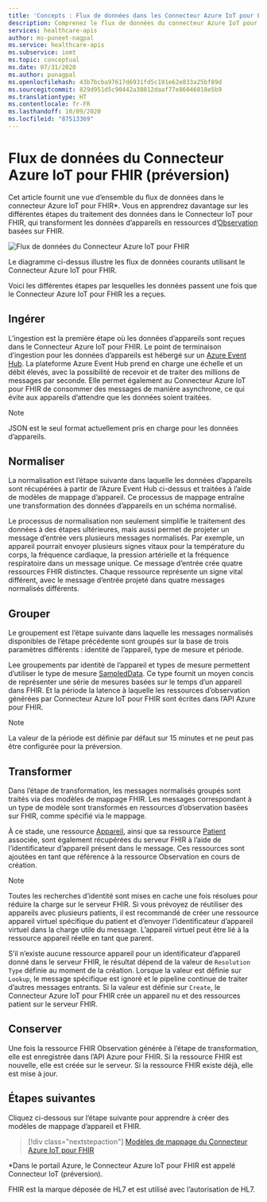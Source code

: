 ```yaml
---
title: 'Concepts : Flux de données dans les Connecteur Azure IoT pour FHIR (préversion) de l’API Azure pour FHIR'
description: Comprenez le flux de données du connecteur Azure IoT pour FHIR (préversion). Le connecteur Azure IoT pour FHIR (préversion) ingère, normalise, regroupe, transforme et conserve des données IoMT sur l’API Azure pour FHIR.
services: healthcare-apis
author: ms-puneet-nagpal
ms.service: healthcare-apis
ms.subservice: iomt
ms.topic: conceptual
ms.date: 07/31/2020
ms.author: punagpal
ms.openlocfilehash: 43b7bcba97617d6931fd5c191e62e833a25bf89d
ms.sourcegitcommit: 829d951d5c90442a38012daaf77e86046018e5b9
ms.translationtype: HT
ms.contentlocale: fr-FR
ms.lasthandoff: 10/09/2020
ms.locfileid: "87513369"
---
```

# <a name="azure-iot-connector-for-fhir-preview-data-flow"></a>Flux de données du Connecteur Azure IoT pour FHIR (préversion)

Cet article fournit une vue d’ensemble du flux de données dans le connecteur Azure IoT pour FHIR*. Vous en apprendrez davantage sur les différentes étapes du traitement des données dans le Connecteur IoT pour FHIR, qui transforment les données d’appareils en ressources d’[Observation](https://www.hl7.org/fhir/observation.html) basées sur FHIR.

![Flux de données du Connecteur Azure IoT pour FHIR](media/concepts-iot-data-flow/iot-connector-data-flow.png)

Le diagramme ci-dessus illustre les flux de données courants utilisant le Connecteur Azure IoT pour FHIR. 

Voici les différentes étapes par lesquelles les données passent une fois que le Connecteur Azure IoT pour FHIR les a reçues.

## <a name="ingest"></a>Ingérer
L’ingestion est la première étape où les données d’appareils sont reçues dans le Connecteur Azure IoT pour FHIR. Le point de terminaison d’ingestion pour les données d’appareils est hébergé sur un [Azure Event Hub](https://docs.microsoft.com/azure/event-hubs/). La plateforme Azure Event Hub prend en charge une échelle et un débit élevés, avec la possibilité de recevoir et de traiter des millions de messages par seconde. Elle permet également au Connecteur Azure IoT pour FHIR de consommer des messages de manière asynchrone, ce qui évite aux appareils d’attendre que les données soient traitées.

> [!NOTE]
> JSON est le seul format actuellement pris en charge pour les données d’appareils.

## <a name="normalize"></a>Normaliser
La normalisation est l’étape suivante dans laquelle les données d’appareils sont récupérées à partir de l’Azure Event Hub ci-dessus et traitées à l’aide de modèles de mappage d’appareil. Ce processus de mappage entraîne une transformation des données d’appareils en un schéma normalisé. 

Le processus de normalisation non seulement simplifie le traitement des données à des étapes ultérieures, mais aussi permet de projeter un message d’entrée vers plusieurs messages normalisés. Par exemple, un appareil pourrait envoyer plusieurs signes vitaux pour la température du corps, la fréquence cardiaque, la pression artérielle et la fréquence respiratoire dans un message unique. Ce message d’entrée crée quatre ressources FHIR distinctes. Chaque ressource représente un signe vital différent, avec le message d’entrée projeté dans quatre messages normalisés différents.

## <a name="group"></a>Grouper
Le groupement est l’étape suivante dans laquelle les messages normalisés disponibles de l’étape précédente sont groupés sur la base de trois paramètres différents : identité de l’appareil, type de mesure et période.

Lee groupements par identité de l’appareil et types de mesure permettent d’utiliser le type de mesure [SampledData](https://www.hl7.org/fhir/datatypes.html#SampledData). Ce type fournit un moyen concis de représenter une série de mesures basées sur le temps d’un appareil dans FHIR. Et la période la latence à laquelle les ressources d’observation générées par Connecteur Azure IoT pour FHIR sont écrites dans l’API Azure pour FHIR.

> [!NOTE]
> La valeur de la période est définie par défaut sur 15 minutes et ne peut pas être configurée pour la préversion.

## <a name="transform"></a>Transformer
Dans l’étape de transformation, les messages normalisés groupés sont traités via des modèles de mappage FHIR. Les messages correspondant à un type de modèle sont transformés en ressources d’observation basées sur FHIR, comme spécifié via le mappage.

À ce stade, une ressource [Appareil](https://www.hl7.org/fhir/device.html), ainsi que sa ressource [Patient](https://www.hl7.org/fhir/patient.html) associée, sont également récupérées du serveur FHIR à l’aide de l’identificateur d’appareil présent dans le message. Ces ressources sont ajoutées en tant que référence à la ressource Observation en cours de création.

> [!NOTE]
> Toutes les recherches d’identité sont mises en cache une fois résolues pour réduire la charge sur le serveur FHIR. Si vous prévoyez de réutiliser des appareils avec plusieurs patients, il est recommandé de créer une ressource appareil virtuel spécifique du patient et d’envoyer l’identificateur d’appareil virtuel dans la charge utile du message. L’appareil virtuel peut être lié à la ressource appareil réelle en tant que parent.

S’il n’existe aucune ressource appareil pour un identificateur d’appareil donné dans le serveur FHIR, le résultat dépend de la valeur de `Resolution Type` définie au moment de la création. Lorsque la valeur est définie sur `Lookup`, le message spécifique est ignoré et le pipeline continue de traiter d’autres messages entrants. Si la valeur est définie sur `Create`, le Connecteur Azure IoT pour FHIR crée un appareil nu et des ressources patient sur le serveur FHIR.  

## <a name="persist"></a>Conserver
Une fois la ressource FHIR Observation générée à l’étape de transformation, elle est enregistrée dans l’API Azure pour FHIR. Si la ressource FHIR est nouvelle, elle est créée sur le serveur. Si la ressource FHIR existe déjà, elle est mise à jour.

## <a name="next-steps"></a>Étapes suivantes

Cliquez ci-dessous sur l’étape suivante pour apprendre à créer des modèles de mappage d’appareil et FHIR.

>[!div class="nextstepaction"]
>[Modèles de mappage du Connecteur Azure IoT pour FHIR](iot-mapping-templates.md)

*Dans le portail Azure, le Connecteur Azure IoT pour FHIR est appelé Connecteur IoT (préversion).

FHIR est la marque déposée de HL7 et est utilisé avec l’autorisation de HL7.
